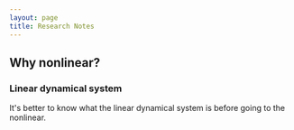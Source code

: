 ```yaml
---
layout: page
title: Research Notes
---
```


## Why nonlinear?
### Linear dynamical system
It's better to know what the linear dynamical system is before going to the nonlinear.
